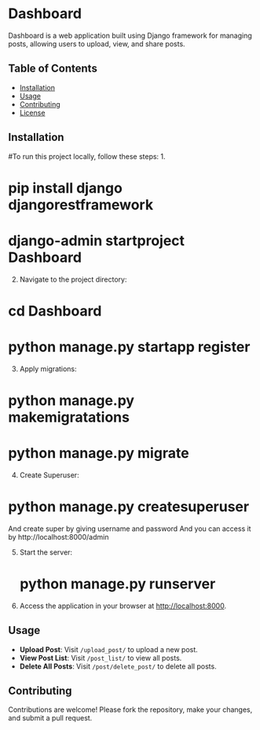 # Dashboard

Dashboard is a web application built using Django framework for managing posts, allowing users to upload, view, and share posts.

## Table of Contents

- [Installation](#installation)
- [Usage](#usage)
- [Contributing](#contributing)
- [License](#license)

## Installation

#To run this project locally, follow these steps:
1.
  # pip install django djangorestframework
  # django-admin startproject Dashboard

2. Navigate to the project directory:
  # cd Dashboard
  # python manage.py startapp register


3. Apply migrations:
  # python manage.py makemigratations
  # python manage.py migrate

4. Create Superuser:
  # python manage.py createsuperuser
  And create super by giving username and password
  And you can access it by http://localhost:8000/admin

5. Start the server:
   # python manage.py runserver


6. Access the application in your browser at [http://localhost:8000](http://localhost:8000).

## Usage

- **Upload Post**: Visit `/upload_post/` to upload a new post.
- **View Post List**: Visit `/post_list/` to view all posts.
- **Delete All Posts**: Visit `/post/delete_post/` to delete all posts.

## Contributing

Contributions are welcome! Please fork the repository, make your changes, and submit a pull request.






